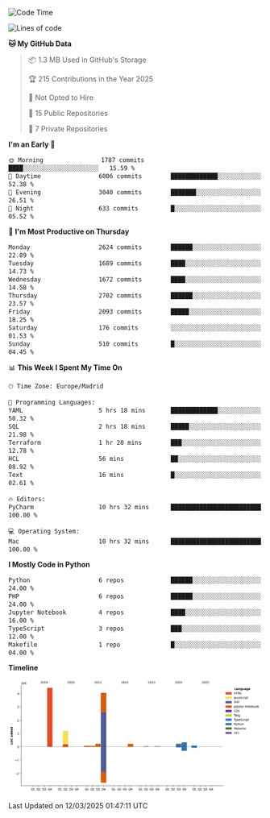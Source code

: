 <!--START_SECTION:waka-->
![Code Time](http://img.shields.io/badge/Code%20Time-701%20hrs-blue)

![Lines of code](https://img.shields.io/badge/From%20Hello%20World%20I%27ve%20Written-11.0%20million%20lines%20of%20code-blue)

**🐱 My GitHub Data** 

> 📦 1.3 MB Used in GitHub's Storage 
 > 
> 🏆 215 Contributions in the Year 2025
 > 
> 🚫 Not Opted to Hire
 > 
> 📜 15 Public Repositories 
 > 
> 🔑 7 Private Repositories 
 > 
**I'm an Early 🐤** 

```text
🌞 Morning                1787 commits        ████░░░░░░░░░░░░░░░░░░░░░   15.59 % 
🌆 Daytime                6006 commits        █████████████░░░░░░░░░░░░   52.38 % 
🌃 Evening                3040 commits        ███████░░░░░░░░░░░░░░░░░░   26.51 % 
🌙 Night                  633 commits         █░░░░░░░░░░░░░░░░░░░░░░░░   05.52 % 
```
📅 **I'm Most Productive on Thursday** 

```text
Monday                   2624 commits        ██████░░░░░░░░░░░░░░░░░░░   22.89 % 
Tuesday                  1689 commits        ████░░░░░░░░░░░░░░░░░░░░░   14.73 % 
Wednesday                1672 commits        ████░░░░░░░░░░░░░░░░░░░░░   14.58 % 
Thursday                 2702 commits        ██████░░░░░░░░░░░░░░░░░░░   23.57 % 
Friday                   2093 commits        █████░░░░░░░░░░░░░░░░░░░░   18.25 % 
Saturday                 176 commits         ░░░░░░░░░░░░░░░░░░░░░░░░░   01.53 % 
Sunday                   510 commits         █░░░░░░░░░░░░░░░░░░░░░░░░   04.45 % 
```


📊 **This Week I Spent My Time On** 

```text
🕑︎ Time Zone: Europe/Madrid

💬 Programming Languages: 
YAML                     5 hrs 18 mins       █████████████░░░░░░░░░░░░   50.32 % 
SQL                      2 hrs 18 mins       █████░░░░░░░░░░░░░░░░░░░░   21.98 % 
Terraform                1 hr 20 mins        ███░░░░░░░░░░░░░░░░░░░░░░   12.78 % 
HCL                      56 mins             ██░░░░░░░░░░░░░░░░░░░░░░░   08.92 % 
Text                     16 mins             █░░░░░░░░░░░░░░░░░░░░░░░░   02.61 % 

🔥 Editors: 
PyCharm                  10 hrs 32 mins      █████████████████████████   100.00 % 

💻 Operating System: 
Mac                      10 hrs 32 mins      █████████████████████████   100.00 % 
```

**I Mostly Code in Python** 

```text
Python                   6 repos             ██████░░░░░░░░░░░░░░░░░░░   24.00 % 
PHP                      6 repos             ██████░░░░░░░░░░░░░░░░░░░   24.00 % 
Jupyter Notebook         4 repos             ████░░░░░░░░░░░░░░░░░░░░░   16.00 % 
TypeScript               3 repos             ███░░░░░░░░░░░░░░░░░░░░░░   12.00 % 
Makefile                 1 repo              █░░░░░░░░░░░░░░░░░░░░░░░░   04.00 % 
```



**Timeline**

![Lines of Code chart](https://raw.githubusercontent.com/danisoronellas/danisoronellas/main/assets/bar_graph.png)


 Last Updated on 12/03/2025 01:47:11 UTC
<!--END_SECTION:waka-->
